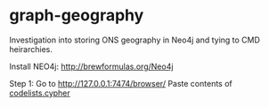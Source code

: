 # graph-geography

Investigation into storing ONS geography in Neo4j and tying to CMD heirarchies.

Install NEO4j: http://brewformulas.org/Neo4j

Step 1: Go to http://127.0.0.1:7474/browser/
        Paste contents of [codelists.cypher](/cypher-scripts/codelists.cypher)
